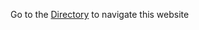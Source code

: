 Go to the [Directory](/@EpicureanAtom/RedditObservatory/Directory/Directory) to navigate this website
